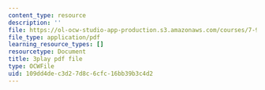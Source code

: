 ```yaml
---
content_type: resource
description: ''
file: https://ol-ocw-studio-app-production.s3.amazonaws.com/courses/7-91j-foundations-of-computational-and-systems-biology-spring-2014/109dd4dec3d27d8c6cfc16bb39b3c4d2_P3ORBMon8aw.pdf
file_type: application/pdf
learning_resource_types: []
resourcetype: Document
title: 3play pdf file
type: OCWFile
uid: 109dd4de-c3d2-7d8c-6cfc-16bb39b3c4d2
---
```

